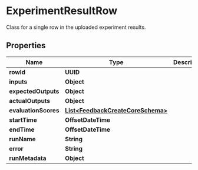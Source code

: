 

# ExperimentResultRow

Class for a single row in the uploaded experiment results.

## Properties

| Name | Type | Description | Notes |
|------------ | ------------- | ------------- | -------------|
|**rowId** | **UUID** |  |  [optional] |
|**inputs** | **Object** |  |  |
|**expectedOutputs** | **Object** |  |  [optional] |
|**actualOutputs** | **Object** |  |  [optional] |
|**evaluationScores** | [**List&lt;FeedbackCreateCoreSchema&gt;**](FeedbackCreateCoreSchema.md) |  |  [optional] |
|**startTime** | **OffsetDateTime** |  |  |
|**endTime** | **OffsetDateTime** |  |  |
|**runName** | **String** |  |  [optional] |
|**error** | **String** |  |  [optional] |
|**runMetadata** | **Object** |  |  [optional] |



